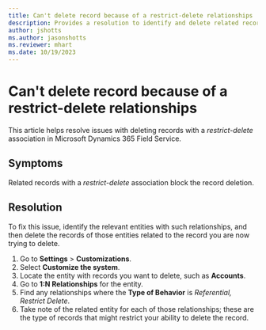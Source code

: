 ```yaml
---
title: Can't delete record because of a restrict-delete relationships
description: Provides a resolution to identify and delete related records to resolve issues with restrict-delete associations in Dynamics 365 Field Service.
author: jshotts
ms.author: jasonshotts
ms.reviewer: mhart
ms.date: 10/19/2023
---
```

# Can't delete record because of a restrict-delete relationships

This article helps resolve issues with deleting records with a *restrict-delete* association in Microsoft Dynamics 365 Field Service.

## Symptoms

Related records with a *restrict-delete* association block the record deletion.

## Resolution

To fix this issue, identify the relevant entities with such relationships, and then delete the records of those entities related to the record you are now trying to delete.

1. Go to **Settings** > **Customizations**.
2. Select **Customize the system**.
3. Locate the entity with records you want to delete, such as **Accounts**.
4. Go to **1:N Relationships** for the entity.
5. Find any relationships where the **Type of Behavior** is *Referential, Restrict Delete*.
6. Take note of the related entity for each of those relationships; these are the type of records that might restrict your ability to delete the record.
